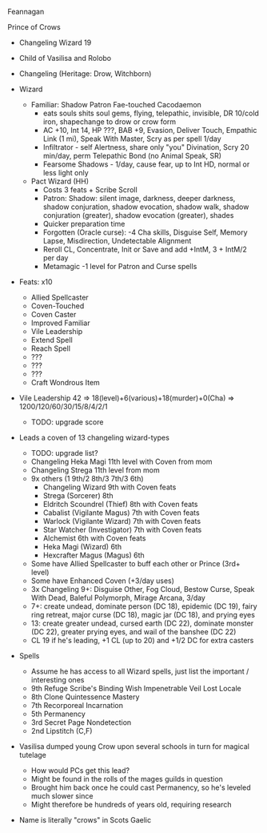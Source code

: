 Feannagan

Prince of Crows
- Changeling Wizard 19
- Child of Vasilisa and Rolobo
- Changeling (Heritage: Drow, Witchborn)
- Wizard
  - Familiar: Shadow Patron Fae-touched Cacodaemon
    - eats souls shits soul gems, flying, telepathic, invisible, DR 10/cold iron, shapechange to drow or crow form
    - AC +10, Int 14, HP ???, BAB +9, Evasion, Deliver Touch, Empathic Link (1 mi), Speak With Master, Scry as per spell 1/day
    - Infiltrator - self Alertness, share only "you" Divination, Scry 20 min/day, perm Telepathic Bond (no Animal Speak, SR)
    - Fearsome Shadows - 1/day, cause fear, up to Int HD, normal or less light only
  - Pact Wizard (HH)
    - Costs 3 feats + Scribe Scroll
    - Patron: Shadow: silent image, darkness, deeper darkness, shadow conjuration, shadow evocation, shadow walk, shadow conjuration (greater), shadow evocation (greater), shades
    - Quicker preparation time
    - Forgotten (Oracle curse): -4 Cha skills, Disguise Self, Memory Lapse, Misdirection, Undetectable Alignment
    - Reroll CL, Concentrate, Init or Save and add +IntM, 3 + IntM/2 per day 
    - Metamagic -1 level for Patron and Curse spells
- Feats: x10
  - Allied Spellcaster
  - Coven-Touched
  - Coven Caster
  - Improved Familiar
  - Vile Leadership
  - Extend Spell
  - Reach Spell
  - ???
  - ???
  - ???
  - Craft Wondrous Item
- Vile Leadership 42 => 18(level)+6(various)+18(murder)+0(Cha) => 1200/120/60/30/15/8/4/2/1
  - TODO: upgrade score
- Leads a coven of 13 changeling wizard-types
  - TODO: upgrade list?
  - Changeling Heka Magi 11th level with Coven from mom
  - Changeling Strega 11th level from mom
  - 9x others (1 9th/2 8th/3 7th/3 6th)
    - Changeling Wizard 9th with Coven feats
    - Strega (Sorcerer) 8th
    - Eldritch Scoundrel (Thief) 8th with Coven feats
    - Cabalist (Vigilante Magus) 7th with Coven feats
    - Warlock (Vigilante Wizard) 7th with Coven feats
    - Star Watcher (Investigator) 7th with Coven feats
    - Alchemist 6th with Coven feats
    - Heka Magi (Wizard) 6th
    - Hexcrafter Magus (Magus) 6th
  - Some have Allied Spellcaster to buff each other or Prince (3rd+ level)
  - Some have Enhanced Coven (+3/day uses)
  - 3x Changeling 9+: Disguise Other, Fog Cloud, Bestow Curse, Speak With Dead, Baleful Polymorph, Mirage Arcana, 3/day
  - 7+: create undead, dominate person (DC 18), epidemic (DC 19), fairy ring retreat, major curse (DC 18), magic jar (DC 18), and prying eyes
  - 13: create greater undead, cursed earth (DC 22), dominate monster (DC 22), greater prying eyes, and wail of the banshee (DC 22)
  - CL 19 if he's leading, +1 CL (up to 20) and +1/2 DC for extra casters
- Spells
  - Assume he has access to all Wizard spells, just list the important / interesting ones
  - 9th
    Refuge
    Scribe's Binding
    Wish
    Impenetrable Veil
    Lost Locale
  - 8th
    Clone
    Quintessence Mastery
  - 7th
    Recorporeal Incarnation
  - 5th
    Permanency
  - 3rd
    Secret Page
    Nondetection
  - 2nd
    Lipstitch (C,F)

- Vasilisa dumped young Crow upon several schools in turn for magical tutelage
  - How would PCs get this lead?
  - Might be found in the rolls of the mages guilds in question
  - Brought him back once he could cast Permanency, so he's leveled much slower since
  - Might therefore be hundreds of years old, requiring research

- Name is literally "crows" in Scots Gaelic
